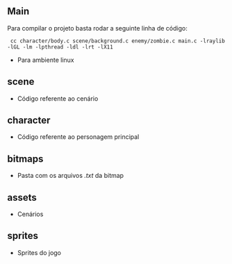## Main

Para compilar o projeto basta rodar a seguinte linha de código:

```
 cc character/body.c scene/background.c enemy/zombie.c main.c -lraylib -lGL -lm -lpthread -ldl -lrt -lX11

```

- Para ambiente linux

## scene

- Código referente ao cenário

## character

- Código referente ao personagem principal

## bitmaps

- Pasta com os arquivos _.txt_ da bitmap

## assets

- Cenários

## sprites

- Sprites do jogo